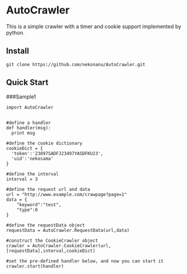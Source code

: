 AutoCrawler
===========

This is a simple crawler with a timer and cookie support implemented by python.

Install
-----------------------

    git clone https://github.com/nekonanu/AutoCrawler.git
    

Quick Start
---------------------
###Sample1
    
    import AutoCrawler

    
    #define a handler
    def handler(msg): 
      print msg
      
    #define the cookie dictionary
    cookieDict = { 
      'token':'23897SADFJ23497YASDFKU23',
      'uid':'nekosama'
    }
    
    #define the interval
    interval = 3
    
    #define the request url and data
    url = "http://www.example.com/crawpage?page=1"
    data = {
        "keyword":"test",
        "type":0
    }

    #define the requestData object
    requestData = AutoCrawler.RequestData(url,data)
    
    #construct the CookieCrawler object
    crawler = AutoCrawler.CookieCrawler(url,[requestData],interval,cookieDict)
    
    #set the pre-defined handler below, and now you can start it
    crawler.start(handler)
    
